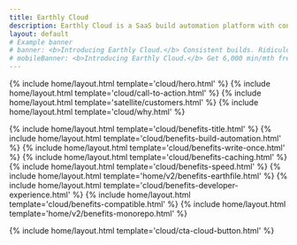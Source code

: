 ```yaml
---
title: Earthly Cloud
description: Earthly Cloud is a SaaS build automation platform with consistent builds; an instantly available build cache for ridiculous build speed; a next-gen developer experience; and that works seamlessly with any CI.
layout: default
# Example banner
# banner: <b>Introducing Earthly Cloud.</b> Consistent builds. Ridiculous speed. Next-gen developer experience. Works with any CI. Get 6,000 min/mth free! <a href="https://earthly.dev/blog/earthly-cloud-free-tier-launch/" onclick="bannerLinkClick()">Learn more</a>.
# mobileBanner: <b>Introducing Earthly Cloud.</b> Get 6,000 min/mth free! <a href="https://earthly.dev/blog/earthly-cloud-free-tier-launch/" onclick="bannerLinkClick()">Learn more</a>.
---
```


{% include home/layout.html template='cloud/hero.html' %}
{% include home/layout.html template='cloud/call-to-action.html' %}
{% include home/layout.html template='satellite/customers.html' %}
{% include home/layout.html template='cloud/why.html' %}

{% include home/layout.html template='cloud/benefits-title.html' %}
{% include home/layout.html template='cloud/benefits-build-automation.html' %}
{% include home/layout.html template='cloud/benefits-write-once.html' %}
{% include home/layout.html template='cloud/benefits-caching.html' %}
{% include home/layout.html template='cloud/benefits-speed.html' %}
{% include home/layout.html template='home/v2/benefits-earthfile.html' %}
{% include home/layout.html template='cloud/benefits-developer-experience.html' %}
{% include home/layout.html template='cloud/benefits-compatible.html' %}
{% include home/layout.html template='home/v2/benefits-monorepo.html' %}

{% include home/layout.html template='cloud/cta-cloud-button.html' %}
